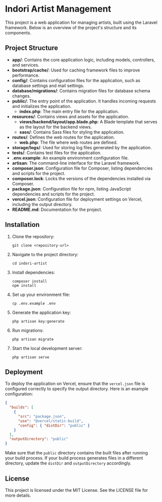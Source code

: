 # Indori Artist Management

This project is a web application for managing artists, built using the Laravel framework. Below is an overview of the project's structure and its components.

## Project Structure

- **app/**: Contains the core application logic, including models, controllers, and services.
- **bootstrap/cache/**: Used for caching framework files to improve performance.
- **config/**: Contains configuration files for the application, such as database settings and mail settings.
- **database/migrations/**: Contains migration files for database schema changes.
- **public/**: The entry point of the application. It handles incoming requests and initializes the application.
  - **index.php**: The main entry file for the application.
- **resources/**: Contains views and assets for the application.
  - **views/backend/layout/app.blade.php**: A Blade template that serves as the layout for the backend views.
  - **sass/**: Contains Sass files for styling the application.
- **routes/**: Defines the web routes for the application.
  - **web.php**: The file where web routes are defined.
- **storage/logs/**: Used for storing log files generated by the application.
- **tests/**: Contains test files for the application.
- **.env.example**: An example environment configuration file.
- **artisan**: The command-line interface for the Laravel framework.
- **composer.json**: Configuration file for Composer, listing dependencies and scripts for the project.
- **composer.lock**: Locks the versions of the dependencies installed via Composer.
- **package.json**: Configuration file for npm, listing JavaScript dependencies and scripts for the project.
- **vercel.json**: Configuration file for deployment settings on Vercel, including the output directory.
- **README.md**: Documentation for the project.

## Installation

1. Clone the repository:
   ```
   git clone <repository-url>
   ```

2. Navigate to the project directory:
   ```
   cd indori-artist
   ```

3. Install dependencies:
   ```
   composer install
   npm install
   ```

4. Set up your environment file:
   ```
   cp .env.example .env
   ```

5. Generate the application key:
   ```
   php artisan key:generate
   ```

6. Run migrations:
   ```
   php artisan migrate
   ```

7. Start the local development server:
   ```
   php artisan serve
   ```

## Deployment

To deploy the application on Vercel, ensure that the `vercel.json` file is configured correctly to specify the output directory. Here is an example configuration:

```json
{
  "builds": [
    {
      "src": "package.json",
      "use": "@vercel/static-build",
      "config": { "distDir": "public" }
    }
  ],
  "outputDirectory": "public"
}
```

Make sure that the `public` directory contains the built files after running your build process. If your build process generates files in a different directory, update the `distDir` and `outputDirectory` accordingly.

## License

This project is licensed under the MIT License. See the LICENSE file for more details.